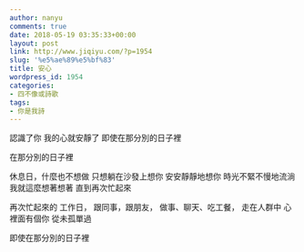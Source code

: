 ```yaml
---
author: nanyu
comments: true
date: 2018-05-19 03:35:33+00:00
layout: post
link: http://www.jiqiyu.com/?p=1954
slug: '%e5%ae%89%e5%bf%83'
title: 安心
wordpress_id: 1954
categories:
- 四不像或詩歌
tags:
- 你是我詩
---
```


認識了你
我的心就安靜了
即使在那分別的日子裡

在那分別的日子裡

休息日，什麼也不想做
只想躺在沙發上想你
安安靜靜地想你
時光不緊不慢地流淌
我就這麼想著想著
直到再次忙起來

再次忙起來的
工作日，
跟同事，跟朋友，
做事、聊天、吃工餐，
走在人群中
心裡面有個你
從未孤單過

即使在那分別的日子裡
